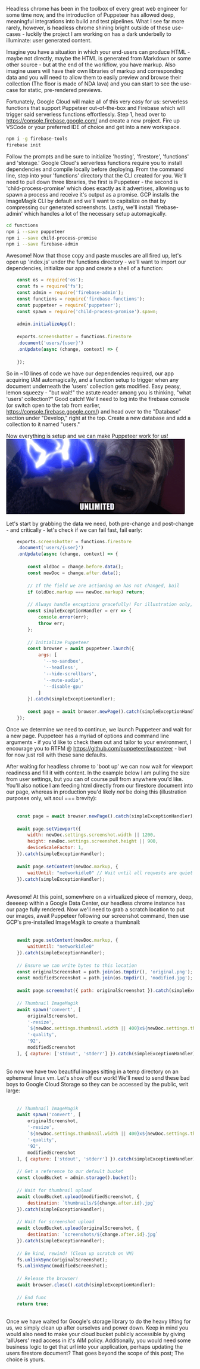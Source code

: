 Headless chrome has been in the toolbox of every great web engineer for some time now, and the introduction of Puppeteer has allowed deep, meaningful integrations into build and test pipelines. What I see far more rarely, however, is headless chrome shining bright outside of these use-cases - luckily the project I am working on has a dark underbelly to illuminate: user generated content.

Imagine you have a situation in which your end-users can produce HTML - maybe not directly, maybe the HTML is generated from Markdown or some other source - but at the end of the workflow, you have markup. Also imagine users will have their own libraries of markup and corresponding data and you will need to allow them to easily preview and browse their collection (The floor is made of NDA lava) and you can start to see the use-case for static, pre-rendered previews.

Fortunately, Google Cloud will make all of this very easy for us: serverless functions that support Puppeteer out-of-the-box and Firebase which will trigger said serverless functions effortlessly. Step 1, head over to https://console.firebase.google.com/ and create a new project. Fire up VSCode or your preferred IDE of choice and get into a new workspace.

```bash
npm i -g firebase-tools
firebase init
```

Follow the prompts and be sure to initialize 'hosting', 'firestore', 'functions' and 'storage.' Google Cloud's serverless functions require you to install dependencies and compile locally before deploying. From the command line, step into your 'functions' directory that the CLI created for you. We'll need to pull down three libraries, the first is Puppeteer - the second is 'child-process-promise' which does exactly as it advertises, allowing us to spawn a process and receive it's output as a promise. GCP installs the ImageMagik CLI by default and we'll want to capitalize on that by compressing our generated screenshots. Lastly, we'll install 'firebase-admin' which handles a lot of the necessary setup automagically.

```bash
cd functions
npm i --save puppeteer
npm i --save child-process-promise
npm i --save firebase-admin
```

Awesome! Now that those copy and paste muscles are all fired up, let's open up 'index.js' under the functions directory - we'll want to import our dependencies, initialize our app and create a shell of a function:

```javascript
    const os = require('os');
    const fs = require('fs');
    const admin = require('firebase-admin');
    const functions = require('firebase-functions');
    const puppeteer = require('puppeteer');
    const spawn = require('child-process-promise').spawn;

    admin.initializeApp();

    exports.screenshotter = functions.firestore
    .document('users/{user}')
    .onUpdate(async (change, context) => {

    });
```

So in ~10 lines of code we have our dependencies required, our app acquiring IAM automagically, and a function setup to trigger when any document underneath the 'users' collection gets modified. Easy peasy, lemon squeezy - "but wait!" the astute reader among you is thinking, "what 'users' collection?" Good catch! We'll need to log into the firebase console (or switch open to the tab from earlier, https://console.firebase.google.com/) and head over to the "Database" section under "Develop," right at the top. Create a new database and add a collection to it named "users."

Now everything is setup and we can make Puppeteer work for us! 
![POWER](resource/power.gif "I couldn't help myself")

Let's start by grabbing the data we need, both pre-change and post-change - and critically - let's check if we can fail fast, fail early:

```javascript
    exports.screenshotter = functions.firestore
    .document('users/{user}')
    .onUpdate(async (change, context) => {
        
        const oldDoc = change.before.data();
        const newDoc = change.after.data();

        // If the field we are actioning on has not changed, bail
        if (oldDoc.markup === newDoc.markup) return;

        // Always handle exceptions gracefully! For illustration only, do better! Clean up / release resources!
        const simpleExceptionHandler = err => {
            console.error(err);
            throw err;
        };

        // Initialize Puppeteer
        const browser = await puppeteer.launch({
            args: [
              '--no-sandbox',
              '--headless',
              '--hide-scrollbars',
              '--mute-audio',
              '--disable-gpu'
            ]
        }).catch(simpleExceptionHandler);

        const page = await browser.newPage().catch(simpleExceptionHandler);
    });
```

Once we determine we need to continue, we launch Puppeteer and wait for a new page. Puppeteer has a myriad of options and command line arguments - if you'd like to check them out and tailor to your environment, I encourage you to RTFM @ https://github.com/puppeteer/puppeteer - but for now just roll with these sane defaults. 

After waiting for headless chrome to 'boot up' we can now wait for viewport readiness and fill it with content. In the example below I am pulling the size from user settings, but you can of course pull from anywhere you'd like. You'll also notice I am feeding html directly from our firestore document into our page, whereas in production you'd likely *not* be doing this (illustration purposes only, wit.soul === brevity):

```javascript
    
    const page = await browser.newPage().catch(simpleExceptionHandler);

    await page.setViewport({
        width: newDoc.settings.screenshot.width || 1200,
        height: newDoc.settings.screenshot.height || 900,
        deviceScaleFactor: 1,
    }).catch(simpleExceptionHandler);

    await page.setContent(newDoc.markup, {
        waitUntil: "networkidle0" // Wait until all requests are quiet for 500ms, i.e. all page assets fetched
    }).catch(simpleExceptionHandler);
    
```

Awesome! At this point, somewhere on a virtualized piece of memory, deep, deeeeep within a Google Data Center, our headless chrome instance has our page fully rendered. Now we'll need to grab a scratch location to put our images, await Puppeteer following our screenshot command, then use GCP's pre-installed ImageMagik to create a thumbnail:

```javascript

    await page.setContent(newDoc.markup, {
        waitUntil: "networkidle0"
    }).catch(simpleExceptionHandler);

    // Ensure we can write bytes to this location
    const originalScreenshot = path.join(os.tmpdir(), 'original.png');
    const modifiedScreenshot = path.join(os.tmpdir(), 'modified.jpg');

    await page.screenshot({ path: originalScreenshot }).catch(simpleExceptionHandler);

    // Thumbnail ImageMagik
    await spawn('convert', [
        originalScreenshot,
        '-resize',
        `${newDoc.settings.thumbnail.width || 400}x${newDoc.settings.thumbnail.height || 300}`,
        '-quality',
        '92',
        modifiedScreenshot
    ], { capture: ['stdout', 'stderr'] }).catch(simpleExceptionHandler);
    
```

So now we have two beautiful images sitting in a temp directory on an ephemeral linux vm. Let's show off our work! We'll need to send these bad boys to Google Cloud Storage so they can be accessed by the public, writ large:

```javascript

    // Thumbnail ImageMagik
    await spawn('convert', [
        originalScreenshot,
        '-resize',
        `${newDoc.settings.thumbnail.width || 400}x${newDoc.settings.thumbnail.height || 300}`,
        '-quality',
        '92',
        modifiedScreenshot
    ], { capture: ['stdout', 'stderr'] }).catch(simpleExceptionHandler);

    // Get a reference to our default bucket
    const cloudBucket = admin.storage().bucket();
    
    // Wait for thumbnail upload
    await cloudBucket.upload(modifiedScreenshot, { 
        destination: `thumbnails/${change.after.id}.jpg` 
    }).catch(simpleExceptionHandler);
    
    // Wait for screenshot upload
    await cloudBucket.upload(originalScreenshot, { 
        destination: `screenshots/${change.after.id}.jpg` 
    }).catch(simpleExceptionHandler);

    // Be kind, rewind! (Clean up scratch on VM)
    fs.unlinkSync(originalScreenshot);
    fs.unlinkSync(modifiedScreenshot);

    // Release the browser!
    await browser.close().catch(simpleExceptionHandler);

    // End func
    return true;
    
```

Once we have waited for Google's storage library to do the heavy lifting for us, we simply clean up after ourselves and power down. Keep in mind you would also need to make your cloud bucket publicly accessible by giving 'allUsers' read access in it's AIM policy. Additionally, you would need some business logic to get that url into your application, perhaps updating the users firestore document? That goes beyond the scope of this post; The choice is yours. 